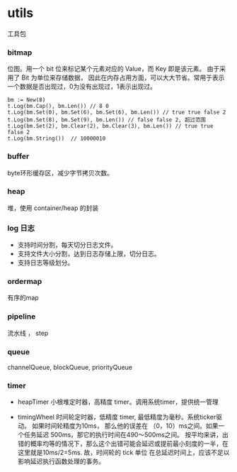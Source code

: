 # utils

工具包

### bitmap

位图。用一个 bit 位来标记某个元素对应的 Value，而 Key 即是该元素。 由于采用了 Bit 为单位来存储数据，
因此在内存占用方面，可以大大节省。常用于表示一个数据是否出现过，0为没有出现过，1表示出现过。

```
bm := New(8)
t.Log(bm.Cap(), bm.Len()) // 8 0
t.Log(bm.Set(0), bm.Set(6), bm.Set(6), bm.Len()) // true true false 2
t.Log(bm.Set(8), bm.Set(9), bm.Len()) // false false 2, 超过范围
t.Log(bm.Set(2), bm.Clear(2), bm.Clear(3), bm.Len()) // true true false 2
t.Log(bm.String())  // 10000010
```



###  buffer 

byte环形缓存区，减少字节拷贝次数。

###  heap

堆，使用 container/heap 的封装

###  log 日志

* 支持时间分割，每天切分日志文件。 
* 支持文件大小分割，达到日志存储上限，切分日志。
* 支持日志等级划分。

###  ordermap 
    
有序的map

###  pipeline 

流水线 ， step

###  queue

channelQueue, blockQueue, priorityQueue

###  timer

* heapTimer 小根堆定时器，高精度 timer。调用系统timer，提供统一管理
    
* timingWheel 时间轮定时器，低精度 timer, 最低精度为毫秒。系统ticker驱动。
如果时间轮精度为10ms， 那么他的误差在 （0，10）ms之间。如果一个任务延迟 500ms，那它的执行时间在490～500ms之间。
按平均来讲，出错的概率均等的情况下，那么这个出错可能会延迟或提前最小刻度的一半，在这里就是10ms/2=5ms.
故，时间轮的 tick 单位 在总延迟时间上，应该不足以影响延迟执行函数处理的事务。
